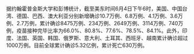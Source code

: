 据约翰霍普金斯大学和彭博统计，截至美东时间6月4日下午6时，美国、中国台湾、德国、巴西、澳大利亚分别新增确诊10.7万例、6.8万例、4.1万例、3.6万例、2.7万例，累计确诊8475万例、234万例、2649万例、3114万例、740万例，疫苗接种完毕比率为66.0%、80.8%、77.6%、78.5%、84.1%。此外，印度、法国、英国、韩国、俄罗斯、意大利、土耳其、西班牙、越南累计确诊超过1000万例。目前全球累计确诊5.32亿例，累计死亡630万例。